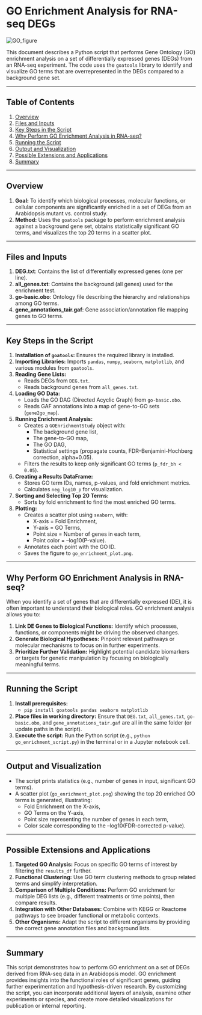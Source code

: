# GO Enrichment Analysis for RNA-seq DEGs

![GO_figure](results/output_0_21.png)

This document describes a Python script that performs Gene Ontology (GO) enrichment analysis on a set of differentially expressed genes (DEGs) from an RNA-seq experiment. The code uses the `goatools` library to identify and visualize GO terms that are overrepresented in the DEGs compared to a background gene set.

---

## Table of Contents
1. [Overview](#overview)
2. [Files and Inputs](#files-and-inputs)
3. [Key Steps in the Script](#key-steps-in-the-script)
4. [Why Perform GO Enrichment Analysis in RNA-seq?](#why-perform-go-enrichment-analysis-in-rna-seq)
5. [Running the Script](#running-the-script)
6. [Output and Visualization](#output-and-visualization)
7. [Possible Extensions and Applications](#possible-extensions-and-applications)
8. [Summary](#summary)

---

## Overview
1. **Goal:** To identify which biological processes, molecular functions, or cellular components are significantly enriched in a set of DEGs from an Arabidopsis mutant vs. control study.  
2. **Method:** Uses the `goatools` package to perform enrichment analysis against a background gene set, obtains statistically significant GO terms, and visualizes the top 20 terms in a scatter plot.

---

## Files and Inputs
1. **DEG.txt**: Contains the list of differentially expressed genes (one per line).  
2. **all_genes.txt**: Contains the background (all genes) used for the enrichment test.  
3. **go-basic.obo**: Ontology file describing the hierarchy and relationships among GO terms.  
4. **gene_annotations_tair.gaf**: Gene association/annotation file mapping genes to GO terms.  

---

## Key Steps in the Script
1. **Installation of `goatools`:** Ensures the required library is installed.  
2. **Importing Libraries:** Imports `pandas`, `numpy`, `seaborn`, `matplotlib`, and various modules from `goatools`.  
3. **Reading Gene Lists:**  
   - Reads DEGs from `DEG.txt`.  
   - Reads background genes from `all_genes.txt`.  
4. **Loading GO Data:**  
   - Loads the GO DAG (Directed Acyclic Graph) from `go-basic.obo`.  
   - Reads GAF annotations into a map of gene-to-GO sets (`gene2go_map`).  
5. **Running Enrichment Analysis:**  
   - Creates a `GOEnrichmentStudy` object with:  
     - The background gene list,  
     - The gene-to-GO map,  
     - The GO DAG,  
     - Statistical settings (propagate counts, FDR–Benjamini-Hochberg correction, alpha=0.05).  
   - Filters the results to keep only significant GO terms (`p_fdr_bh < 0.05`).  
6. **Creating a Results DataFrame:**  
   - Stores GO term IDs, names, p-values, and fold enrichment metrics.  
   - Calculates `neg_log10_p` for visualization.  
7. **Sorting and Selecting Top 20 Terms:**  
   - Sorts by fold enrichment to find the most enriched GO terms.  
8. **Plotting:**  
   - Creates a scatter plot using `seaborn`, with:  
     - X-axis = Fold Enrichment,  
     - Y-axis = GO Terms,  
     - Point size = Number of genes in each term,  
     - Point color = –log10(P-value).  
   - Annotates each point with the GO ID.  
   - Saves the figure to `go_enrichment_plot.png`.  

---

## Why Perform GO Enrichment Analysis in RNA-seq?
When you identify a set of genes that are differentially expressed (DE), it is often important to understand their biological roles. GO enrichment analysis allows you to:
1. **Link DE Genes to Biological Functions:** Identify which processes, functions, or components might be driving the observed changes.  
2. **Generate Biological Hypotheses:** Pinpoint relevant pathways or molecular mechanisms to focus on in further experiments.  
3. **Prioritize Further Validation:** Highlight potential candidate biomarkers or targets for genetic manipulation by focusing on biologically meaningful terms.

---

## Running the Script
1. **Install prerequisites:**
   - `pip install goatools pandas seaborn matplotlib`
2. **Place files in working directory:** Ensure that `DEG.txt`, `all_genes.txt`, `go-basic.obo`, and `gene_annotations_tair.gaf` are all in the same folder (or update paths in the script).
3. **Execute the script:** Run the Python script (e.g., `python go_enrichment_script.py`) in the terminal or in a Jupyter notebook cell.

---

## Output and Visualization
- The script prints statistics (e.g., number of genes in input, significant GO terms).  
- A scatter plot (`go_enrichment_plot.png`) showing the top 20 enriched GO terms is generated, illustrating:  
  - Fold Enrichment on the X-axis,  
  - GO Terms on the Y-axis,  
  - Point size representing the number of genes in each term,  
  - Color scale corresponding to the –log10(FDR-corrected p-value).

---

## Possible Extensions and Applications
1. **Targeted GO Analysis:** Focus on specific GO terms of interest by filtering the `results_df` further.  
2. **Functional Clustering:** Use GO term clustering methods to group related terms and simplify interpretation.  
3. **Comparison of Multiple Conditions:** Perform GO enrichment for multiple DEG lists (e.g., different treatments or time points), then compare results.  
4. **Integration with Other Databases:** Combine with KEGG or Reactome pathways to see broader functional or metabolic contexts.  
5. **Other Organisms:** Adapt the script to different organisms by providing the correct gene annotation files and background lists.

---

## Summary
This script demonstrates how to perform GO enrichment on a set of DEGs derived from RNA-seq data in an Arabidopsis model. GO enrichment provides insights into the functional roles of significant genes, guiding further experimentation and hypothesis-driven research. By customizing the script, you can incorporate additional layers of analysis, examine other experiments or species, and create more detailed visualizations for publication or internal reporting.
